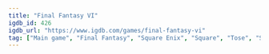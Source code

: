 ```yaml
---
title: "Final Fantasy VI"
igdb_id: 426
igdb_url: "https://www.igdb.com/games/final-fantasy-vi"
tag: ["Main game", "Final Fantasy", "Square Enix", "Square", "Tose", "Sony Computer Entertainment Europe", "Role-playing (RPG)", "Adventure", "Single player", "Bird view / Isometric", "Side view", "Fantasy", "Sandbox", "Open world"]
---
```

